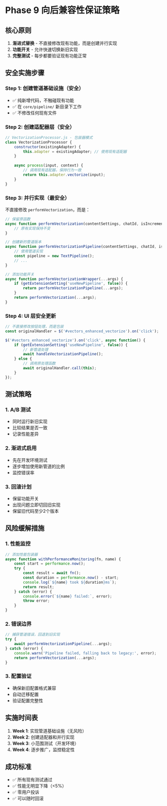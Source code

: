 # Phase 9 向后兼容性保证策略

## 核心原则
1. **渐进式替换** - 不直接修改现有功能，而是创建并行实现
2. **功能开关** - 允许快速切换新旧实现
3. **完整测试** - 每步都要验证现有功能正常

## 安全实施步骤

### Step 1: 创建管道基础设施（安全）
- ✅ 纯新增代码，不触碰现有功能
- ✅ 在 `core/pipeline/` 新目录下工作
- ✅ 不修改任何现有文件

### Step 2: 创建适配器层（安全）
```javascript
// VectorizationProcessor.js - 包装器模式
class VectorizationProcessor {
    constructor(existingAdapter) {
        this.adapter = existingAdapter; // 使用现有适配器
    }
    
    async process(input, context) {
        // 调用现有适配器，保持行为一致
        return this.adapter.vectorize(input);
    }
}
```

### Step 3: 并行实现（最安全）
不直接修改 `performVectorization`，而是：

```javascript
// 保留原函数
async function performVectorization(contentSettings, chatId, isIncremental, items) {
    // 原有实现保持不变
}

// 创建新的管道版本
async function performVectorizationPipeline(contentSettings, chatId, isIncremental, items) {
    // 使用管道实现
    const pipeline = new TextPipeline();
    // ...
}

// 添加功能开关
async function performVectorizationWrapper(...args) {
    if (getExtensionSetting('useNewPipeline', false)) {
        return performVectorizationPipeline(...args);
    }
    return performVectorization(...args);
}
```

### Step 4: UI 层安全更新
```javascript
// 不直接修改按钮处理，而是包装
const originalHandler = $('#vectors_enhanced_vectorize').on('click');

$('#vectors_enhanced_vectorize').on('click', async function() {
    if (getExtensionSetting('useNewPipeline', false)) {
        // 新管道处理
        await handleVectorizationPipeline();
    } else {
        // 调用原处理函数
        await originalHandler.call(this);
    }
});
```

## 测试策略

### 1. A/B 测试
- 同时运行新旧实现
- 比较结果是否一致
- 记录性能差异

### 2. 渐进式启用
- 先在开发环境测试
- 逐步增加使用新管道的比例
- 监控错误率

### 3. 回滚计划
- 保留功能开关
- 出现问题立即切回旧实现
- 保留旧代码至少2个版本

## 风险缓解措施

### 1. 性能监控
```javascript
// 添加性能包装器
async function withPerformanceMonitoring(fn, name) {
    const start = performance.now();
    try {
        const result = await fn();
        const duration = performance.now() - start;
        console.log(`${name} took ${duration}ms`);
        return result;
    } catch (error) {
        console.error(`${name} failed:`, error);
        throw error;
    }
}
```

### 2. 错误边界
```javascript
// 捕获管道错误，回退到旧实现
try {
    await performVectorizationPipeline(...args);
} catch (error) {
    console.warn('Pipeline failed, falling back to legacy:', error);
    return performVectorization(...args);
}
```

### 3. 配置验证
- 确保新旧配置格式兼容
- 自动迁移配置
- 验证配置完整性

## 实施时间表

1. **Week 1**: 实现管道基础设施（无风险）
2. **Week 2**: 创建适配器和并行实现
3. **Week 3**: 小范围测试（开发环境）
4. **Week 4**: 逐步推广，监控稳定性

## 成功标准

- ✅ 所有现有测试通过
- ✅ 性能无明显下降（<5%）
- ✅ 零用户投诉
- ✅ 可以随时回滚